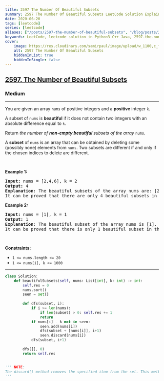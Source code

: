 ```yaml
---
title: 2597 The Number Of Beautiful Subsets
summary: 2597 The Number Of Beautiful Subsets LeetCode Solution Explained
date: 2020-06-20
tags: [leetcode]
series: [leetcode]
aliases: ["/posts/2597-the-number-of-beautiful-subsets", "/blog/posts/2597-the-number-of-beautiful-subsets", "/2597-the-number-of-beautiful-subsets"]
keywords: LeetCode, leetcode solution in Python3 C++ Java, 2597-the-number-of-beautiful-subsets solution
cover:
    image: https://res.cloudinary.com/samirpaul/image/upload/w_1100,c_fit,co_rgb:FFFFFF,l_text:Arial_70_bold:2597 The Number Of Beautiful Subsets/problem-solving.webp
    alt: 2597 The Number Of Beautiful Subsets
    hiddenInList: true
    hiddenInSingle: false
---
```



<h2><a href="https://leetcode.com/problems/the-number-of-beautiful-subsets/">2597. The Number of Beautiful Subsets</a></h2><h3>Medium</h3><hr><div><p>You are given an array <code>nums</code> of positive integers and a <strong>positive</strong> integer <code>k</code>.</p>

<p>A subset of <code>nums</code> is <strong>beautiful</strong> if it does not contain two integers with an absolute difference equal to <code>k</code>.</p>

<p>Return <em>the number of <strong>non-empty beautiful </strong>subsets of the array</em> <code>nums</code>.</p>

<p>A <strong>subset</strong> of <code>nums</code> is an array that can be obtained by deleting some (possibly none) elements from <code>nums</code>. Two subsets are different if and only if the chosen indices to delete are different.</p>

<p>&nbsp;</p>
<p><strong class="example">Example 1:</strong></p>

<pre><strong>Input:</strong> nums = [2,4,6], k = 2
<strong>Output:</strong> 4
<strong>Explanation:</strong> The beautiful subsets of the array nums are: [2], [4], [6], [2, 6].
It can be proved that there are only 4 beautiful subsets in the array [2,4,6].
</pre>

<p><strong class="example">Example 2:</strong></p>

<pre><strong>Input:</strong> nums = [1], k = 1
<strong>Output:</strong> 1
<strong>Explanation:</strong> The beautiful subset of the array nums is [1].
It can be proved that there is only 1 beautiful subset in the array [1].
</pre>

<p>&nbsp;</p>
<p><strong>Constraints:</strong></p>

<ul>
	<li><code>1 &lt;= nums.length &lt;= 20</code></li>
	<li><code>1 &lt;= nums[i], k &lt;= 1000</code></li>
</ul>
</div>

---




```python
class Solution:
    def beautifulSubsets(self, nums: List[int], k: int) -> int:
        self.res = 0
        nums.sort()
        seen = set()
        
        def dfs(subset, i):
            if i >= len(nums):
                if len(subset) > 0: self.res += 1
                return 
            if nums[i] - k not in seen:
                seen.add(nums[i])
                dfs(subset + [nums[i]], i+1)
                seen.discard(nums[i])
            dfs(subset, i+1)
        
        dfs([], 0)
        return self.res
    
    
''' NOTE:
The discard() method removes the specified item from the set. This method is different from the remove() method, because the remove() method will raise an error if the specified item does not exist, and the discard() method will not.
'''
```
